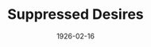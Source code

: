 ---
title: Suppressed Desires
date: 1926-02-16
closing_date: 
layout: productions
featured_image: 
image_caption:
image_credit:
playbill:
category:
Theatre: Theatre Jacksonville
cast:
  Henrietta: Tracy L'Engle
  Mabel: Ola Emery
  Stephen Brewster: Ted Silber
crew:
  Director: Tracy L'Engle
  Lighting: Martha Race
  Stage Setting and props: June Ruggles
understudies:
orchestra:
external_links:
---